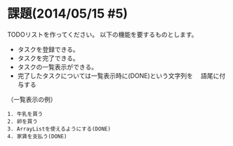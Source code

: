 # 課題(2014/05/15 #5)

TODOリストを作ってください。
以下の機能を要するものとします。

- タスクを登録できる。
- タスクを完了できる。
- タスクの一覧表示ができる。
- 完了したタスクについては一覧表示時に(DONE)という文字列を
　語尾に付与する

（一覧表示の例）

```
1. 牛乳を買う
2. 卵を買う
3. ArrayListを使えるようにする(DONE)
4. 家賃を支払う(DONE)
```
